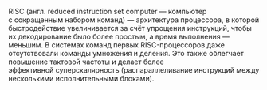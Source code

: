RISC (англ. reduced instruction set computer — компьютер с сокращенным набором команд) — архитектура процессора, в которой быстродействие увеличивается за счёт упрощения инструкций, чтобы их декодирование было более простым, а время выполнения — меньшим. В системах команд первых RISC-процессоров даже отсутствовали команды умножения и деления. Это также облегчает повышение тактовой частоты и делает более эффективной суперскалярность (распараллеливание инструкций между несколькими исполнительными блоками).
